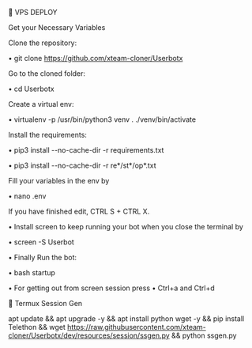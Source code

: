 💠 VPS DEPLOY

Get your Necessary Variables

Clone the repository:

• git clone https://github.com/xteam-cloner/Userbotx

Go to the cloned folder:

• cd Userbotx

Create a virtual env:

• virtualenv -p /usr/bin/python3 venv . ./venv/bin/activate

Install the requirements:

• pip3 install --no-cache-dir  -r requirements.txt

• pip3 install --no-cache-dir -r re*/st*/op*.txt

Fill your variables in the env by

• nano .env

If you have finished edit, CTRL S + CTRL X.

• Install screen to keep running your bot when you close the terminal by

• screen -S Userbot

• Finally Run the bot:

• bash startup

• For getting out from screen session press
• Ctrl+a and Ctrl+d

💠 Termux Session Gen

apt update && apt upgrade -y && apt install python wget -y && pip install Telethon && wget https://raw.githubusercontent.com/xteam-cloner/Userbotx/dev/resources/session/ssgen.py && python ssgen.py
